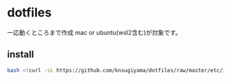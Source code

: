 # dotfiles

一応動くところまで作成
mac or ubuntu(wsl2含む)が対象です。

## install

```bash
bash <(curl -sL https://github.com/knsugiyama/dotfiles/raw/master/etc/install)
```

